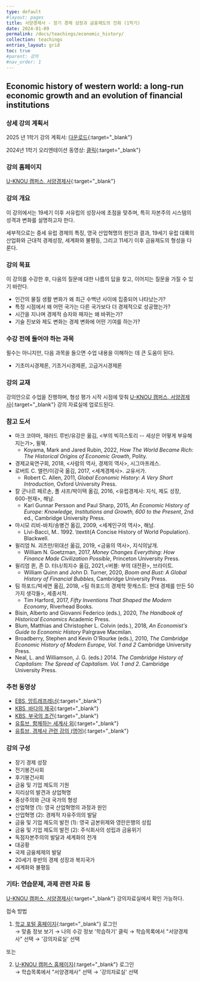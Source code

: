 ```yaml
---
type: default
#layout: pages
title: 서양경제사 - 장기 경제 성장과 금융제도의 진화 (1학기)
date: 2024-01-09
permalink: /docs/teachings/economic_history/
collection: teachings
entries_layout: grid
toc: true
#parent: 강의
#nav_order: 1
---
```


##  Economic history of western world: a long-run economic growth and an evolution of financial institutions

### 상세 강의 계획서

2025 년 1학기 강의 계획서: [다운로드](https://drive.google.com/file/d/16Ud5irgfiKy0wvtTKlnP22ukXanUu5JT/view?usp=share_link){:target="_blank"}

2024년 1학기 오리엔테이션 동영상: [클릭](https://youtu.be/Fj_nWXskeKw){:target="_blank"}

### 강의 홈페이지

[U-KNOU 캠퍼스, 서양경제사](https://ucampus.knou.ac.kr/ekp/user/course/initUCRCourse.sdo?sbjtId=KNOU1231001&cntsId=KNOU1231){:target="_blank"}

### 강의 개요

이 강의에서는 19세기 이후 서유럽의 성장사에 초점을 맞추며, 특히 자본주의 시스템의 성격과 변화를 설명하고자 한다. 

세부적으로는 중세 유럽 경제의 특징, 영국 산업혁명의 원인과 결과, 19세기 유럽 대륙의 산업화와 근대적 경제성장, 세계화와 불평등, 그리고 11세기 이후 금융제도의 형성을 다룬다. 

### 강의 목표

이 강의를 수강한 후, 다음의 질문에 대한 나름의 답을 찾고, 이어지는 질문을 가질 수 있기 바란다.

- 인간의 물질 생활 변화가 왜 최근 수백년 사이에 집중되어 나타났는가?
- 특정 시점에서 왜 어떤 국가는 다른 국가보다 더 경제적으로 성공했는가?
- 시간을 지나며 경제적 승자와 패자는 왜 바뀌는가?
- 기술 진보와 제도 변화는 경제 변화에 어떤 기여를 하는가?

### 수강 전에 들어야 하는 과목

필수는 아니지만, 다음 과목을 들으면 수업 내용을 이해하는 데 큰 도움이 된다.

- 기초미시경제론, 기초거시경제론, 고급거시경제론

### 강의 교재

강의안으로 수업을 진행하며, 형성 평가 시작 시점에 맞춰 [U-KNOU 캠퍼스, 서양경제사](https://ucampus.knou.ac.kr/ekp/user/course/initUCRCourse.sdo?sbjtId=KNOU1231001&cntsId=KNOU1231){:target="_blank"} 강의 자료실에 업로드된다.

### 참고 도서
- 마크 코야마, 재러드 루빈/유강은 옮김, <부의 빅히스토리 -- 세상은 어떻게 부유해지는가>, 윌북.
  * Koyama, Mark and Jared Rubin, 2022, <em>How The World Became Rich: The Historical Origins of Economic Growth</em>, Polity.  
- 경제교육연구회, 2018, <사람의 역사, 경제의 역사>, 시그마프레스.
- 로버트 C. 앨런/이강국 옮김, 2017, <세계경제사>. 교유서가.
  * Robert C. Allen, 2011, <em>Global Economic History: A Very Short Introduction</em>, Oxford University Press.
- 칼 군나르 페르손, 폴 샤프/박이택 옮김, 2016, <유럽경제사: 지식, 제도 성장, 600-현재>, 해남.
  * Karl Gunnar Persson and Paul Sharp, 2015, *An Economic History of Europe: Knowledge, Institutions and Growth, 600 to the Present*, 2nd ed., Cambridge University Press.
- 마시모 리비-바치/송병건 옮김, 2009, <세계인구의 역사>, 해남.
  * Livi-Bacci, M.. 1992. \textit{A Concise History of World Population}. Blackwell.  
- 윌리엄 N. 괴츠만/위대선 옮김, 2019, <금융의 역사>, 지식의날개. 
  * William N. Goetzman, 2017, <em>Money Changes Everything: How Finance Made Civilization Possible</em>, Princeton University Press.
- 윌리엄 퀸, 존 D. 터너/최지수 옮김, 2021,<버블: 부의 대전환>, 브라이트.
  * William Quinn and John D. Turner, 2020, *Boom and Bust: A Global History of Financial Bubbles*, Cambridge University Press.
- 팀 하포드/박세연 옮김, 2018, <팀 하포드의 경제학 팟캐스트: 현대 경제를 만든 50가지 생각들>, 세종서적. 
  * Tim Harford, 2017, <em>Fifty Inventions That Shaped the Modern Economy</em>, Riverhead Books.
- Bisin, Alberto and Giovanni Federico (eds.), 2020, <em>The Handbook of Historical Economics</em> Academic Press.
- Blum, Matthias and Christopher L. Colvin (eds.), 2018, <em>An Economist's Guide to Economic History</em> Palrgrave Macmilan.
- Broadberry, Stephen and Kevin O'Rourke (eds.), 2010, <em>The Cambridge Economic History of Modern Europe, Vol. 1 and 2</em> Cambridge University Press. 
- Neal, L. and Williamson, J. G. (eds.) 2014. <em>The Cambridge History of Capitalism: The Spread of Capitalism. Vol. 1 and 2</em>. Cambridge University Press. 

<!-- - 배리 아이켄그린/박복영 옮김, 2016, <황금 족쇄: 금본위제와 대공황 1919-1939년>, 미지북스.
  * Barry J. Eichengreen, *Golden Fetters: The Gold Standard and the Great Depression, 1919--1939*, Oxford University Press. -->
<!-- - DeLong, Bradford, 2022, <em>Slouching Towards Utopia: An Economic History of the Twentieth Century</em> Basic Books.  -->

### 추천 동영상
- [EBS, 앙트레프레너](https://youtube.com/playlist?list=PLVXj7EDVpVJuUkjcDE00HN_Y0KovqXqkj&feature=shared){:target="_blank"}
- [KBS, 바다의 제국](https://youtube.com/playlist?list=PLVXj7EDVpVJtdu3mDU-IijPIqQl2g0raE&feature=shared){:target="_blank"}
- [KBS, 부국의 조건](https://youtube.com/playlist?list=PLVXj7EDVpVJtk1J8MHQP9vXCnCBz7xzfS&feature=shared){:target="_blank"}
- [유튜브, 함께하는 세계사 외](https://youtube.com/playlist?list=PLVXj7EDVpVJtABdTBHy-wn9MESgPL5I50&feature=shared){:target="_blank"}
- [유튜브, 경제사 관련 강의 (영어)](https://youtube.com/playlist?list=PLVXj7EDVpVJuPXIk9OAchViqyJH04RDnJ&feature=shared){:target="_blank"}

### 강의 구성

- 장기 경제 성장
- 전기봉건사회
- 후기봉건사회
- 금융 및 기업 제도의 기원
- 지리상의 발견과 상업혁명
- 중상주의와 근대 국가의 형성
- 산업혁명 (1): 영국 산업혁명의 과정과 원인
- 산업혁명 (2): 경제적 자유주의의 발달
- 금융 및 기업 제도의 발전 (1): 영국 금본위제와 영란은행의 성립
- 금융 및 기업 제도의 발전 (2): 주식회사의 성립과 금융위기
- 독점자본주의의 발달과 세계화의 전개
- 대공황
- 국제 금융체제의 발달
- 20세기 후반의 경제 성장과 복지국가
- 세계화와 불평등 

### 기타: 연습문제, 과제 관련 자료 등

[U-KNOU 캠퍼스, 서양경제사](https://ucampus.knou.ac.kr/ekp/user/course/initUCRCourse.sdo?sbjtId=KNOU1231001&cntsId=KNOU1231){:target="_blank"} 강의자료실에서 확인 가능하다.

접속 방법

1. [학교 포털 홈페이지](https://www.knou.ac.kr){:target="_blank"} 로그인  
   → 맞춤 정보 보기 
   → 나의 수강 정보 '학습하기' 클릭 
   → 학습목록에서 "서양경제사" 선택 
   → '강의자료실' 선택 

또는

2. [U-KNOU 캠퍼스 홈페이지](https://ucampus.knou.ac.kr/){:target="_blank"} 로그인  
   → 학습목록에서 "서양경제사" 선택
   →  '강의자료실' 선택
